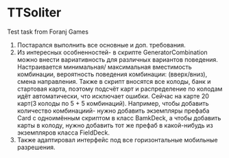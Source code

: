 # TTSoliter
 Test task from Foranj Games
1) Постарался выполнить все основные и доп. требования.
2) Из интересных особненностей- в скрипте GeneratorCombination можно внести вариативность для различных вариантов поведения. Настраивается минимальная/ максимальная вместимость комбинации, вероятность поведения комбинации: (вверх/вниз), смена направления. Также в скрипт вносятся все колоды, банк и стартовая карта, поэтому подсчёт карт и распределение по колодам идёт автоматически, что исключает ошибки. Сейчас на карте 20 карт(3 колоды по 5 + 5 комбинаций). Например, чтобы добавить количество комбинациий- нужно добавить экземпляры префаба Card с одноимённым скриптом в класс BamkDeck, а чтобы добавить карты в колоду, нужно добавить тот же префаб в какой-нибудь из экземпляров класса FieldDeck.
3) Также адаптировал интерфейс под все горизонтальные мобильные разрешения.